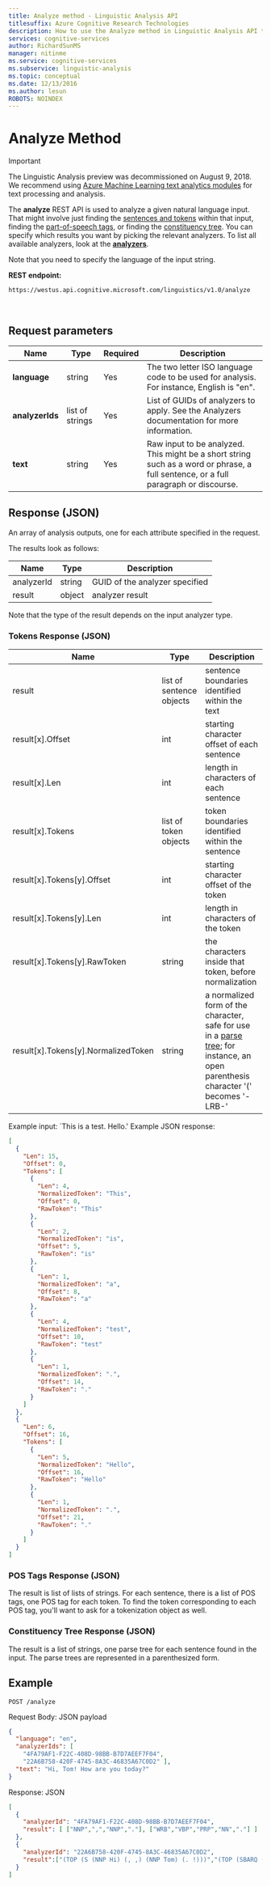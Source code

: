 ```yaml
---
title: Analyze method - Linguistic Analysis API
titlesuffix: Azure Cognitive Research Technologies
description: How to use the Analyze method in Linguistic Analysis API to analyze certain natural-language inputs.
services: cognitive-services
author: RichardSunMS
manager: nitinme
ms.service: cognitive-services
ms.subservice: linguistic-analysis
ms.topic: conceptual
ms.date: 12/13/2016
ms.author: lesun
ROBOTS: NOINDEX
---
```


# Analyze Method

> [!IMPORTANT]
> The Linguistic Analysis preview was decommissioned on August 9, 2018. We recommend using [Azure Machine Learning text analytics modules](https://docs.microsoft.com/azure/machine-learning/studio-module-reference/text-analytics) for text processing and analysis.

The **analyze** REST API is used to analyze a given natural language input.
That might involve just finding the [sentences and tokens](Sentences-and-Tokens.md) within that input, finding the [part-of-speech tags](POS-tagging.md), or finding the [constituency tree](Constituency-Parsing.md).
You can specify which results you want by picking the relevant analyzers.
To list all available analyzers, look at the **[analyzers](AnalyzersMethod.md)**.

Note that you need to specify the language of the input string.

**REST endpoint:**
```
https://westus.api.cognitive.microsoft.com/linguistics/v1.0/analyze
```
<br>

## Request parameters

Name | Type | Required | Description
-----|-------|----------|------------
**language**    | string | Yes | The two letter ISO language code to be used for analysis. For instance, English is "en".
**analyzerIds** | list of strings | Yes | List of GUIDs of analyzers to apply. See the Analyzers documentation for more information.
**text**        | string | Yes | Raw input to be analyzed. This might be a short string such as a word or phrase, a full sentence, or a full paragraph or discourse.

## Response (JSON)

An array of analysis outputs, one for each attribute specified in the request.

The results look as follows:

Name | Type | Description
-----|------|--------------
analyzerId | string | GUID of the analyzer specified
result | object | analyzer result

Note that the type of the result depends on the input analyzer type.

### Tokens Response (JSON)

Name | Type | Description
-----|------|-------------
result | list of sentence objects | sentence boundaries identified within the text |
result[x].Offset | int | starting character offset of each sentence |
result[x].Len | int | length in characters of each sentence |
result[x].Tokens | list of token objects | token boundaries identified within the sentence |
result[x].Tokens[y].Offset | int | starting character offset of the token |
result[x].Tokens[y].Len | int | length in characters of the token |
result[x].Tokens[y].RawToken | string | the characters inside that token, before normalization |
result[x].Tokens[y].NormalizedToken | string | a normalized form of the character, safe for use in a [parse tree](Constituency-Parsing.md); for instance, an open parenthesis character '(' becomes '-LRB-' |

Example input: `This is a test. Hello.'
Example JSON response:
```json
[
  {
    "Len": 15,
    "Offset": 0,
    "Tokens": [
      {
        "Len": 4,
        "NormalizedToken": "This",
        "Offset": 0,
        "RawToken": "This"
      },
      {
        "Len": 2,
        "NormalizedToken": "is",
        "Offset": 5,
        "RawToken": "is"
      },
      {
        "Len": 1,
        "NormalizedToken": "a",
        "Offset": 8,
        "RawToken": "a"
      },
      {
        "Len": 4,
        "NormalizedToken": "test",
        "Offset": 10,
        "RawToken": "test"
      },
      {
        "Len": 1,
        "NormalizedToken": ".",
        "Offset": 14,
        "RawToken": "."
      }
    ]
  },
  {
    "Len": 6,
    "Offset": 16,
    "Tokens": [
      {
        "Len": 5,
        "NormalizedToken": "Hello",
        "Offset": 16,
        "RawToken": "Hello"
      },
      {
        "Len": 1,
        "NormalizedToken": ".",
        "Offset": 21,
        "RawToken": "."
      }
    ]
  }
]
```


### POS Tags Response (JSON)

The result is list of lists of strings.
For each sentence, there is a list of POS tags, one POS tag for each token.
To find the token corresponding to each POS tag, you'll want to ask for a tokenization object as well.

### Constituency Tree Response (JSON)

The result is a list of strings, one parse tree for each sentence found in the input.
The parse trees are represented in a parenthesized form.

## Example

`POST /analyze`

Request Body: JSON payload
```json
{
  "language": "en",
  "analyzerIds": [
    "4FA79AF1-F22C-408D-98BB-B7D7AEEF7F04",
    "22A6B758-420F-4745-8A3C-46835A67C0D2" ],
  "text": "Hi, Tom! How are you today?"
}
```

Response: JSON
```json
[
  {
    "analyzerId": "4FA79AF1-F22C-408D-98BB-B7D7AEEF7F04",
    "result": [ ["NNP",",","NNP","."], ["WRB","VBP","PRP","NN","."] ]
  },
  {
    "analyzerId": "22A6B758-420F-4745-8A3C-46835A67C0D2",
    "result":["(TOP (S (NNP Hi) (, ,) (NNP Tom) (. !)))","(TOP (SBARQ (WHADVP (WRB How)) (SQ (VP (VBP are)) (NP (PRP you)) (NN today) (. ?))))"]
  }
]
```
